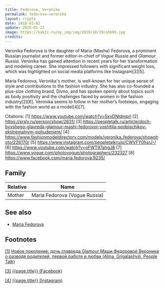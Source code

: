 ```yaml
---
title: Fedorova, Veronika
permalink: fedorova-veronika
layout: crypto
date: 2018-01-02
update: 2025-01-22
image: https://kak2z.ru/my_img/img/2019/10/29/a5b95.jpg
credits:
---
```


Veronika Fedorova is the daughter of Maria (Masha) Fedorova, a prominent Russian journalist and former editor-in-chief of *Vogue Russia* and *Glamour Russia*. Veronika has gained attention in recent years for her transformation and modeling career. She impressed followers with significant weight loss, which was highlighted on social media platforms like Instagram[3][5].

Maria Fedorova, Veronika's mother, is well-known for her unique sense of style and contributions to the fashion industry. She has also co-founded a plus-size clothing brand, Divno, and has spoken openly about topics such as body positivity and the challenges faced by women in the fashion industry[2][6]. Veronika seems to follow in her mother’s footsteps, engaging with the fashion world as a model[4][7].

Citations:
[1] https://www.youtube.com/watch?v=SxvDNldmprI
[2] https://srsly.ru/person/show/2631/
[3] https://peopletalk.ru/article/doch-byvshego-glavreda-glamour-mashi-fedorovoj-voshitila-podpischikov-ekstremalnym-pohudeniem/
[4] https://www.fashionmodeldirectory.com/models/veronika_fedorova/showphoto/226170/
[5] https://www.instagram.com/peopletalkru/p/CWVFY0hsrJ-/
[6] https://www.youtube.com/watch?v=oFWT97ahgJ8
[7] https://www.vogue.com/photovogue/photographers/232327
[8] https://www.facebook.com/maria.fedorova.9235/

## Family

|Relative|Name|
|-|-|
|Mother|Maria Fedorova (Vogue Russia)|

## See also

+ [Maria Fedorova](fedorova-maria)

## Footnotes

[[1]](#a1) <span id="f1"></span> [Новое поколение: дочь главреда Glamour Маши Федоровой Вероника о разводе родителей, первой работе и любви (Alina, Grigalashvili, People Talk)](https://peopletalk.ru/article/novoe-pokolenie-doch-glavreda-glamour-mashi-fedorovoy-veronika-o-razvode-roditeley-pervoy-rabote-i-l/)

[[3]](#a3) <span id="f3"></span> [{{page.title}} (Facebook)](https://www.facebook.com/madnika/about?lst=100008481991414%3A100002372501818%3A1527605897&section=overview)

[[4]](#a4) <span id="f4"></span> [{{page.title}} (Instagram)](inhttps://www.instagram.com/f__veronika/?hl=rudex)
